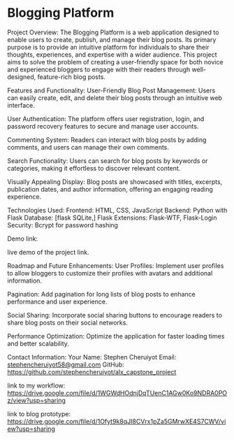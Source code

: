 # Blogging Platform

Project Overview:
The Blogging Platform is a web application designed to enable users to create, publish, and manage their blog posts. Its primary purpose is to provide an intuitive platform for individuals to share their thoughts, experiences, and expertise with a wider audience. This project aims to solve the problem of creating a user-friendly space for both novice and experienced bloggers to engage with their readers through well-designed, feature-rich blog posts.

Features and Functionality:
User-Friendly Blog Post Management: Users can easily create, edit, and delete their blog posts through an intuitive web interface.

User Authentication: The platform offers user registration, login, and password recovery features to secure and manage user accounts.

Commenting System: Readers can interact with blog posts by adding comments, and users can manage their own comments.

Search Functionality: Users can search for blog posts by keywords or categories, making it effortless to discover relevant content.

Visually Appealing Display: Blog posts are showcased with titles, excerpts, publication dates, and author information, offering an engaging reading experience.

Technologies Used:
Frontend: HTML, CSS, JavaScript
Backend: Python with Flask
Database: [flask SQLite,]
Flask Extensions: Flask-WTF, Flask-Login
Security: Bcrypt for password hashing

Demo link:


live demo of the project link.

Roadmap and Future Enhancements:
User Profiles: Implement user profiles to allow bloggers to customize their profiles with avatars and additional information.

Pagination: Add pagination for long lists of blog posts to enhance performance and user experience.

Social Sharing: Incorporate social sharing buttons to encourage readers to share blog posts on their social networks.

Performance Optimization: Optimize the application for faster loading times and better scalability.

Contact Information:
Your Name: Stephen Cheruiyot
Email: stephencheruiyot58@gmail.com
GitHub: https://github.com/stephencheruiyot/alx_capstone_project

link to my workflow:
https://drive.google.com/file/d/1WGWdHOdnjDqTUenC1AGw0Ko9NDRA0POz/view?usp=sharing


link to blog prototype: https://drive.google.com/file/d/1Ofyt9k8qJI8CVrx1pZa5GMrwXE4S7CWV/view?usp=sharing